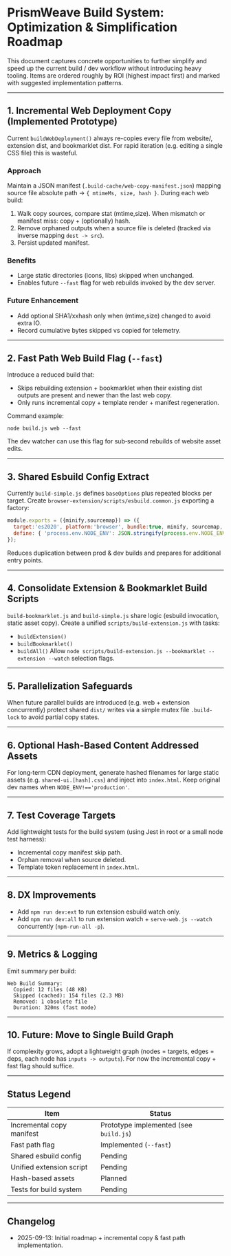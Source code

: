 # PrismWeave Build System: Optimization & Simplification Roadmap

This document captures concrete opportunities to further simplify and speed up the current build / dev workflow without introducing heavy tooling. Items are ordered roughly by ROI (highest impact first) and marked with suggested implementation patterns.

---
## 1. Incremental Web Deployment Copy (Implemented Prototype)
Current `buildWebDeployment()` always re-copies every file from website/, extension dist, and bookmarklet dist. For rapid iteration (e.g. editing a single CSS file) this is wasteful.

### Approach
Maintain a JSON manifest (`.build-cache/web-copy-manifest.json`) mapping source file absolute path -> `{ mtimeMs, size, hash }`. During each web build:
1. Walk copy sources, compare stat (mtime,size). When mismatch or manifest miss: copy + (optionally) hash.
2. Remove orphaned outputs when a source file is deleted (tracked via inverse mapping `dest -> src`).
3. Persist updated manifest.

### Benefits
* Large static directories (icons, libs) skipped when unchanged.
* Enables future `--fast` flag for web rebuilds invoked by the dev server.

### Future Enhancement
* Add optional SHA1/xxhash only when (mtime,size) changed to avoid extra IO.
* Record cumulative bytes skipped vs copied for telemetry.

---
## 2. Fast Path Web Build Flag (`--fast`)
Introduce a reduced build that:
* Skips rebuilding extension + bookmarklet when their existing dist outputs are present and newer than the last web copy.
* Only runs incremental copy + template render + manifest regeneration.

Command example:
```
node build.js web --fast
```
The dev watcher can use this flag for sub‑second rebuilds of website asset edits.

---
## 3. Shared Esbuild Config Extract
Currently `build-simple.js` defines `baseOptions` plus repeated blocks per target. Create `browser-extension/scripts/esbuild.common.js` exporting a factory:
```js
module.exports = ({minify,sourcemap}) => ({
  target:'es2020', platform:'browser', bundle:true, minify, sourcemap,
  define: { 'process.env.NODE_ENV': JSON.stringify(process.env.NODE_ENV||'development') }
});
```
Reduces duplication between prod & dev builds and prepares for additional entry points.

---
## 4. Consolidate Extension & Bookmarklet Build Scripts
`build-bookmarklet.js` and `build-simple.js` share logic (esbuild invocation, static asset copy). Create a unified `scripts/build-extension.js` with tasks:
* `buildExtension()`
* `buildBookmarklet()`
* `buildAll()`
Allow `node scripts/build-extension.js --bookmarklet --extension --watch` selection flags.

---
## 5. Parallelization Safeguards
When future parallel builds are introduced (e.g. web + extension concurrently) protect shared `dist/` writes via a simple mutex file `.build-lock` to avoid partial copy states.

---
## 6. Optional Hash-Based Content Addressed Assets
For long‑term CDN deployment, generate hashed filenames for large static assets (e.g. `shared-ui.[hash].css`) and inject into `index.html`. Keep original dev names when `NODE_ENV!=='production'`.

---
## 7. Test Coverage Targets
Add lightweight tests for the build system (using Jest in root or a small node test harness):
* Incremental copy manifest skip path.
* Orphan removal when source deleted.
* Template token replacement in `index.html`.

---
## 8. DX Improvements
* Add `npm run dev:ext` to run extension esbuild watch only.
* Add `npm run dev:all` to run extension watch + `serve-web.js --watch` concurrently (`npm-run-all -p`).

---
## 9. Metrics & Logging
Emit summary per build:
```
Web Build Summary:
  Copied: 12 files (48 KB)
  Skipped (cached): 154 files (2.3 MB)
  Removed: 1 obsolete file
  Duration: 320ms (fast mode)
```

---
## 10. Future: Move to Single Build Graph
If complexity grows, adopt a lightweight graph (nodes = targets, edges = deps, each node has `inputs -> outputs`). For now the incremental copy + fast flag should suffice.

---
## Status Legend
| Item | Status |
|------|--------|
| Incremental copy manifest | Prototype implemented (see `build.js`) |
| Fast path flag | Implemented (`--fast`) |
| Shared esbuild config | Pending |
| Unified extension script | Pending |
| Hash-based assets | Planned |
| Tests for build system | Pending |

---
## Changelog
* 2025-09-13: Initial roadmap + incremental copy & fast path implementation.
